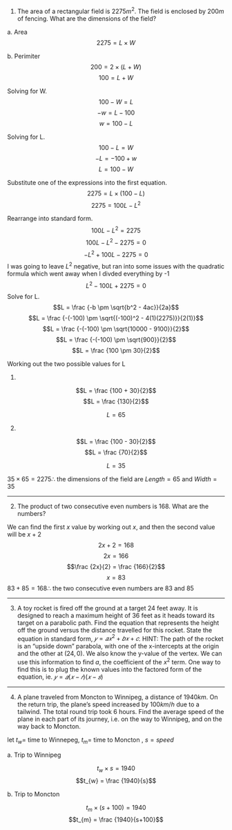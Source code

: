 1. The area of a rectangular field is $2275m^2$. The field is enclosed by $200m$ of fencing.
What are the dimensions of the field?

a. Area
$$2275 = L \times W$$

b. Perimiter
$$200 = 2 \times (L + W)$$
$$100 = L + W$$

Solving for W. 
$$100 -W = L$$
$$-w = L -100$$
$$w = 100 -L$$

Solving for L.
$$100 -L = W$$
$$-L = -100 + w$$
$$L = 100 -W$$

Substitute one of the expressions into the first equation.
$$2275 = L \times (100 -L)$$
$$2275 = 100L - L^2$$

Rearrange into standard form.
$$100L - L^2 = 2275$$
$$100L - L^2 - 2275 = 0$$
$$-L^2 + 100L - 2275 = 0$$
I was going to leave $L^2$ negative, but ran into some issues with the quadratic formula which went away when I divded everything by -1
$$L^2 - 100L + 2275 = 0$$
Solve for L.
$$L = \frac {-b \pm \sqrt{b^2 - 4ac}}{2a}$$
$$L = \frac {-(-100) \pm \sqrt{(-100)^2 - 4(1)(2275)}}{2(1)}$$
$$L = \frac {-(-100) \pm \sqrt{10000 - 9100}}{2}$$
$$L = \frac {-(-100) \pm \sqrt{900}}{2}$$
$$L = \frac {100 \pm 30}{2}$$

Working out the two possible values for L

1.
$$L = \frac {100 + 30}{2}$$
$$L = \frac {130}{2}$$

$$L = 65$$

2.
$$L = \frac {100 - 30}{2}$$
$$L = \frac {70}{2}$$

$$L = 35$$


$35 \times 65 = 2275 \therefore$ the dimensions of the field are $Length = 65$ and $Width = 35$


***


2. The product of two consecutive even numbers is 168. What are the numbers?

We can find the first $x$ value by working out $x$, and then the second value will be $x+2$
$$2x+2 = 168$$
$$2x = 166$$
$$\frac {2x}{2} = \frac {166}{2}$$
$$x = 83$$
$83+85 = 168 \therefore$ the two consecutive even numbers are $83$ and $85$

***

3. A toy rocket is fired off the ground at a target 24 feet away. It is designed to reach a
maximum height of 36 feet as it heads toward its target on a parabolic path. Find the
equation that represents the height off the ground versus the distance travelled for this
rocket. State the equation in standard form, $𝑦 = 𝑎𝑥^2 + 𝑏𝑥 + 𝑐$. HINT: The path of the
rocket is an “upside down” parabola, with one of the x-intercepts at the origin and the
other at $(24,0)$. We also know the y-value of the vertex. We can use this information to
find $a$, the coefficient of the $x^2$ term. One way to find this is to plug the known values into the factored form of the equation, ie. $𝑦 = 𝑎(𝑥 − 𝑟)(𝑥 − 𝑠)$

***

4. A plane traveled from Moncton to Winnipeg, a distance of $1940km$. On the return
trip, the plane’s speed increased by $100km/h$ due to a tailwind. The total round trip took 6 hours. Find the average speed of the plane in each part of its journey, i.e. on the way to Winnipeg, and on the way back to Moncton.

let $t_{w} =$ time to Winnepeg, $t_{m} =$ time to Moncton ,  $s = speed$

a. Trip to Winnipeg

$$t_{w} \times s = 1940$$
$$t_{w} = \frac {1940}{s}$$

b. Trip to Moncton

$$t_{m} \times (s+100) = 1940$$
$$t_{m} = \frac {1940}{s+100}$$
